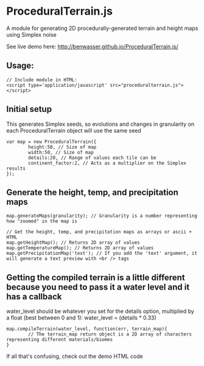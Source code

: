 ProceduralTerrain.js
====================

A module for generating 2D procedurally-generated terrain and height maps using Simplex noise

See live demo here: http://benwasser.github.io/ProceduralTerrain.js/

Usage:
--------------------
```
// Include module in HTML:
<script type='application/javascript' src="proceduralterrain.js"></script>
```

Initial setup
--------------------
This generates Simplex seeds, so evolutions and changes in granularity on each ProceduralTerrain object will use the same seed
```
var map = new ProceduralTerrain({
        height:50, // Size of map
        width:50, // Size of map
        details:20, // Range of values each tile can be
        continent_factor:2, // Acts as a multiplier on the Simplex results
});
```

Generate the height, temp, and precipitation maps
--------------------
```
map.generateMaps(granularity); // Granularity is a number representing how "zoomed" in the map is

// Get the height, temp, and precipitation maps as arrays or ascii + HTML
map.getHeightMap(); // Returns 2D array of values
map.getTemperatureMap(); // Returns 2D array of values
map.getPrecipitationMap('text'); // If you add the 'text' argument, it will generate a text preview with <br /> tags
```


Getting the compiled terrain is a little different because you need to pass it a water level and it has a callback
--------------------
water_level should be whatever you set for the details option, multiplied by a float (best between 0 and 1): water_level = (details * 0.33)
```
map.compileTerrain(water_level, function(err, terrain_map){
        // The terrain_map return object is a 2D array of characters representing different materials/biomes
}
```

If all that's confusing, check out the demo HTML code